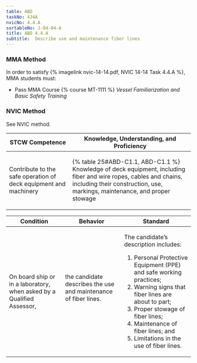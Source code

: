 ```yaml
---
table: ABD
taskNo: 4J4A
nvicNo: 4.4.A 
sortableNo: J-04-04-A
title: ABD 4.4.A 
subtitle:  Describe use and maintenance fiber lines
---
```



### MMA Method

In order to satisfy  {% imagelink nvic-14-14.pdf, NVIC 14-14 Task 4.4.A %}, MMA students must:

* Pass MMA Course {% course MT-1111 %}  *Vessel Familiarization and Basic Safety Training*


### NVIC Method

<a onclick="togglevisibility('nvic_methods')" >See NVIC method.</a>

<div id='nvic_methods' class='hide'>

<table>
<thead>
<tr>
<th class='forty'> STCW Competence </th>
<th class='sixty'> Knowledge, Understanding, and Proficiency </th>
</tr>
</thead>




<tbody>
<tr><td markdown='1'>

Contribute to the safe operation of deck equipment and machinery

</td><td markdown='1'>

{% table 25#ABD-C1.1, ABD-C1.1 %} Knowledge of deck equipment, including fiber and wire ropes, cables and chains, including their construction, use, markings, maintenance, and proper stowage

</td></tr>


</tbody>
</table>


<table>
<thead>
<tr><th class='twenty'>  Condition </th><th class='twenty'> Behavior </th><th  class='sixty'>Standard </th></tr>
</thead>
<tbody >



<tr><td markdown='1'>

On board ship or in a laboratory, when asked by a Qualified Assessor,

</td><td markdown='1'>

the candidate describes the use and maintenance of fiber lines.

<br>

<div class="tooltip" markdown='1'>



</div>


</td><td markdown='1'>

The candidate’s description includes:

1. Personal Protective Equipment (PPE) and safe working practices;
2. Warning signs that fiber lines are about to part;
3. Proper stowage of fiber lines;
4. Maintenance of fiber lines; and
5. Limitations in the use of fiber lines. 

</td></tr>
</tbody>
</table>
</div>
